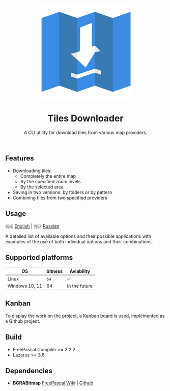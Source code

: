 
<p align="center">
  <img src="./docs/img/logo.svg" width="300">
</p>
<h1 align="center">Tiles Downloader</h1>
<p align="center">
  A CLI utility for download tiles from various map providers.
</p>
<br>

## Features

- Downloading tiles:
	- Completely the entire map
	- By the specified zoom levels
	- By the selected area
- Saving in two versions: by folders or by pattern
- Combining tiles from two specified providers

## Usage

🇬🇧 [English](./docs/USAGE.md) | 🇷🇺 [Russian](./docs/USAGE_RU.md)

A detailed list of available options and their possible applications with examples of the use of both individual options and their combinations.

## Supported platforms

| OS | bitness                | Aviability                                                                  |
| ------------ | ----------------------- | ------------------------------------------------------------------------------- |
| Linux            | `64`               | ✅                                              |
| Windows 10, 11           | 64             | In the future                                                    |


## Kanban

To display the work on the project, a [Kanban board](https://github.com/users/kfilippenok/projects/1) is used, implemented as a Github project.

## Build

- FreePascal Compiler >= 3.2.2 
- Lazarus >= 3.6 

## Dependencies

- **BGRABitmap** [FreePascal Wiki](https://wiki.lazarus.freepascal.org/BGRABitmap) | [Github](https://github.com/bgrabitmap/bgrabitmap)
 